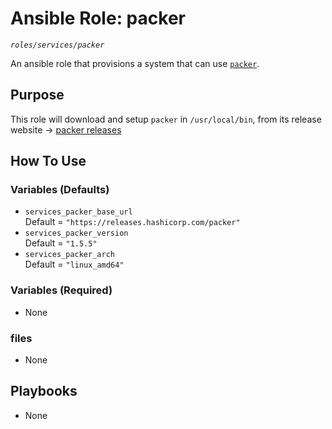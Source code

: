 # Ansible Role: packer
*`roles/services/packer`*

An ansible role that provisions a system that can use [`packer`](https://www.packer.io/).

## Purpose

This role will download and setup `packer` in `/usr/local/bin`, from its release website -> [packer releases](https://releases.hashicorp.com/packer/)

## How To Use

### Variables (Defaults)
- `services_packer_base_url`  
    Default = `"https://releases.hashicorp.com/packer"`
- `services_packer_version`  
    Default = `"1.5.5"`
- `services_packer_arch`  
    Default = `"linux_amd64"`

### Variables (Required)

- None

### files

- None

## Playbooks

- None
